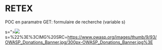 # RETEX
POC en paramatre GET: formulaire de recherche (variable s)

s="><IMG SRC=https://www.owasp.org/images/thumb/9/93/OWASP_Donations_Banner.jpg/300px-OWASP_Donations_Banner.jpg>
s=%22%3E%3CIMG%20SRC=https://www.owasp.org/images/thumb/9/93/OWASP_Donations_Banner.jpg/300px-OWASP_Donations_Banner.jpg%3E

